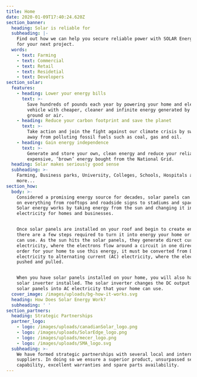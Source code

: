 ```yaml
---
title: Home
date: 2020-01-09T17:40:24.620Z
section_banner:
  heading: Solar is reliable for
  subheading: |-
    Find out how we can help you secure reliable power with SOLAR Energy
    for your next project.
  words:
    - text: Farming
    - text: Commercial
    - text: Retail
    - text: Residetial
    - text: Developers
section_solar:
  features:
    - heading: Lower your energy bills
      text: >-
        Save hundreds of pounds each year by powering your home and electric
        vehicle with cheaper, cleaner and infinite energy generated by the sun,
        ground or air.
    - heading: Reduce your carbon footprint and save the planet
      text: >-
        Take action and join the fight against our climate crisis by switching
        away from polluting fossil fuels such as coal, gas and oil.
    - heading: Gain energy independence
      text: >-
        Generate and store your own, clean energy and reduce your reliance on
        expensive, ‘brown’ energy bought from the National Grid.
  heading: Solar makes seriously good sense
  subheading: >-
    Farming, Business parks, University, Colleges, Schools, Hospitals and
    more...
section_how:
  body: >-
    Considered a promising energy source for decades, solar panels can be found
    on everything from rooftops and roadside signs to stadiums and spacecrafts.
    Solar energy works by taking energy from the sun and changing it into
    electricity for homes and businesses.


    Once solar panels are installed on your roof and begin to create energy,
    there are a few steps required to turn it into energy your home or business
    can use. As the sun hits the solar panels, they generate direct current (DC)
    electricity, where the electrons flow around a circuit in one direction. In
    order for your home to use this energy, it must be converted from DC
    electricity to alternating current (AC) electricity, where the electrons are
    pushed and pulled.


    When you have solar panels installed on your home, you will also have a
    solar inverter installed. The solar inverter changes the DC output of the
    solar panels into AC electricity that your home can use.
  cover_image: /images/uploads/bg-how-it-works.svg
  heading: How Does Solar Energy Work?
  subheading: ' '
section_partners:
  heading: Strategic Partnerships
  partner_logo:
    - logo: /images/uploads/canadianSolar_logo.png
    - logo: /images/uploads/SolarEdge_logo.png
    - logo: /images/uploads/mecer_logo.png
    - logo: /images/uploads/SMA_logo.svg
  subheading: >-
    We have formed strategic partnerships with several local and international
    suppliers. In doing so we ensure a superior product, unsurpassed service
    capability, excellent warranties and spare parts availability.
---
```


